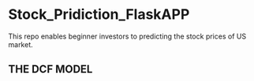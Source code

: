 # Stock_Pridiction_FlaskAPP
This repo enables  beginner investors to predicting the stock prices of US market. 

## THE DCF MODEL
